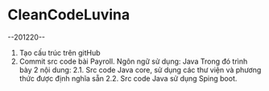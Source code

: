 # CleanCodeLuvina
--201220--
1. Tạo cấu trúc trên gitHub
2. Commit src code bài Payroll. Ngôn ngữ sử dụng: Java Trong đó trình bày 2 nội dung:
    2.1. Src code Java core, sử dụng các thư viện và phương thức được định nghĩa sẵn
    2.2. Src code Java sử dụng Sping boot.
